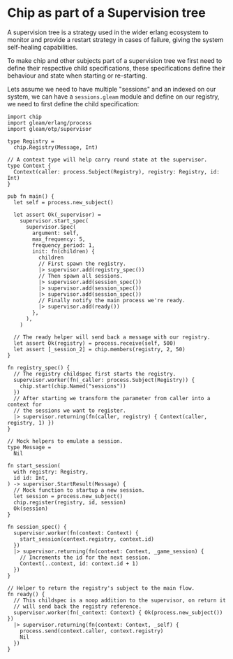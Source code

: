 # Chip as part of a Supervision tree

A supervision tree is a strategy used in the wider erlang ecosystem to monitor and provide
a restart strategy in cases of failure, giving the system self-healing capabilities.

To make chip and other subjects part of a supervision tree we first need to define their
respective child specifications, these specifications define their behaviour and state
when starting or re-starting.

Lets assume we need to have multiple "sessions" and an indexed on our system, we can have a
`sessions.gleam` module and define on our registry, we need to first
define the child specification:

```gleam
import chip
import gleam/erlang/process
import gleam/otp/supervisor

type Registry =
  chip.Registry(Message, Int)

// A context type will help carry round state at the supervisor.
type Context {
  Context(caller: process.Subject(Registry), registry: Registry, id: Int)
}

pub fn main() {
  let self = process.new_subject()

  let assert Ok(_supervisor) =
    supervisor.start_spec(
      supervisor.Spec(
        argument: self,
        max_frequency: 5,
        frequency_period: 1,
        init: fn(children) {
          children
          // First spawn the registry.
          |> supervisor.add(registry_spec())
          // Then spawn all sessions.
          |> supervisor.add(session_spec())
          |> supervisor.add(session_spec())
          |> supervisor.add(session_spec())
          // Finally notify the main process we're ready.
          |> supervisor.add(ready())
        },
      ),
    )

  // The ready helper will send back a message with our registry.
  let assert Ok(registry) = process.receive(self, 500)
  let assert [_session_2] = chip.members(registry, 2, 50)
}

fn registry_spec() {
  // The registry childspec first starts the registry.
  supervisor.worker(fn(_caller: process.Subject(Registry)) {
    chip.start(chip.Named("sessions"))
  })
  // After starting we transform the parameter from caller into a context for
  // the sessions we want to register.
  |> supervisor.returning(fn(caller, registry) { Context(caller, registry, 1) })
}

// Mock helpers to emulate a session.
type Message =
  Nil

fn start_session(
  with registry: Registry,
  id id: Int,
) -> supervisor.StartResult(Message) {
  // Mock function to startup a new session.
  let session = process.new_subject()
  chip.register(registry, id, session)
  Ok(session)
}

fn session_spec() {
  supervisor.worker(fn(context: Context) {
    start_session(context.registry, context.id)
  })
  |> supervisor.returning(fn(context: Context, _game_session) {
    // Increments the id for the next session.
    Context(..context, id: context.id + 1)
  })
}

// Helper to return the registry's subject to the main flow.
fn ready() {
  // This childspec is a noop addition to the supervisor, on return it
  // will send back the registry reference.
  supervisor.worker(fn(_context: Context) { Ok(process.new_subject()) })
  |> supervisor.returning(fn(context: Context, _self) {
    process.send(context.caller, context.registry)
    Nil
  })
}
```
